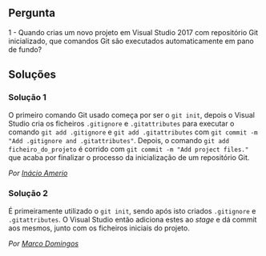## Pergunta

1 - Quando crias um novo projeto em Visual Studio 2017 com repositório Git
inicializado, que comandos Git são executados automaticamente em pano de fundo?

## Soluções

### Solução 1

O primeiro comando Git usado começa por ser o `git init`, depois o Visual Studio
cria os ficheiros `.gitignore` e `.gitattributes` para executar o comando
`git add .gitignore` e `git add .gitattributes` com
`git commit -m "Add .gitignore and .gitattributes"`. Depois, o comando
`git add ficheiro_do_projeto` é corrido com `git commit -m "Add project files."`
que acaba por finalizar o processo da inicialização de um repositório Git.

*Por [Inácio Amerio](https://github.com/fpthefluffypawed)*

### Solução 2

É primeiramente utilizado o `git init`, sendo após isto criados `.gitignore` e `.gitattributes`. O Visual Studio então adiciona estes ao *stage* e dá commit aos mesmos, junto com os ficheiros iniciais do projeto.

*Por [Marco Domingos](https://github.com/condmaker)*
